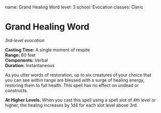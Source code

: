 name: Grand Healing Word
level: 3
school: Evocation
classes: Cleric

# Grand Healing Word 
_3rd-level evocation_ 

**Casting Time:** A single moment of respite    
**Range:** 60 feet    
**Components:** Verbal    
**Duration:** Instantaneous 

As you utter words of restoration, up to six creatures of your choice that you can see within range are blessed with a surge of healing energy, restoring them to full health. This spell has no effect on undead or constructs. 

**At Higher Levels.** When you cast this spell using a spell slot of 4th level or higher, the healing increases by 1d4 for each slot level above 3rd. 
